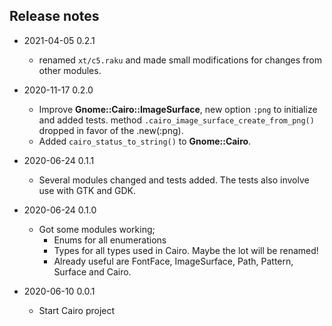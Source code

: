 ## Release notes

* 2021-04-05 0.2.1
  * renamed `xt/c5.raku` and made small modifications for changes from other modules.

* 2020-11-17 0.2.0
  * Improve **Gnome::Cairo::ImageSurface**, new option `:png` to initialize and added tests. method `.cairo_image_surface_create_from_png()` dropped in favor of the .new(:png).
  * Added `cairo_status_to_string()` to **Gnome::Cairo**.

* 2020-06-24 0.1.1
  * Several modules changed and tests added. The tests also involve use with GTK and GDK.

* 2020-06-24 0.1.0
  * Got some modules working;
    * Enums for all enumerations
    * Types for all types used in Cairo. Maybe the lot will be renamed!
    * Already useful are FontFace, ImageSurface, Path, Pattern, Surface and Cairo.

* 2020-06-10 0.0.1
  * Start Cairo project
